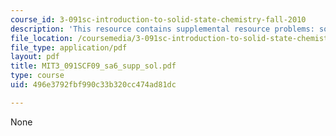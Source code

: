```yaml
---
course_id: 3-091sc-introduction-to-solid-state-chemistry-fall-2010
description: 'This resource contains supplemental resource problems: solution outline.'
file_location: /coursemedia/3-091sc-introduction-to-solid-state-chemistry-fall-2010/496e3792fbf990c33b320cc474ad81dc_MIT3_091SCF09_sa6_supp_sol.pdf
file_type: application/pdf
layout: pdf
title: MIT3_091SCF09_sa6_supp_sol.pdf
type: course
uid: 496e3792fbf990c33b320cc474ad81dc

---
```

None